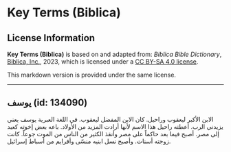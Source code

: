# Key Terms (Biblica)

## License Information

**Key Terms (Biblica)** is based on and adapted from: _Biblica Bible Dictionary_, [Biblica, Inc.](https://www.biblica.com/), 2023, which is licensed under a [CC BY-SA 4.0 license](https://creativecommons.org/licenses/by-sa/4.0/legalcode.en).

This markdown version is provided under the same license.



--------------------------------

## يوسف (id: 134090)

الابن الأكبر ليعقوب وراحيل. كان الابن المفضل ليعقوب. في اللغة العبرية يوسف يعني يزيدني الرب. أعطته راحيل هذا الاسم لأنها أرادت المزيد من الأولاد. باعه بعض إخوته كعبد إلى مصر. أصبح فيما بعد حاكماً على مصر وأنقذ الكثير من الناس من الموت جوعاً. كانت زوجته أسنات. وأصبح نسل ابنيه منسّى وأفرايم من أسباط إسرائيل.


